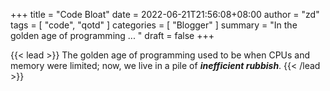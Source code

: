 +++
title =  "Code Bloat"
date = 2022-06-21T21:56:08+08:00
author = "zd"
tags = [ "code", "qotd" ]
categories = [ "Blogger" ]
summary = "In the golden age of programming ... "
draft = false
+++

{{< lead >}}
The golden age of programming used to be when CPUs and memory were limited; now, we live in a pile of ***inefficient rubbish***.
{{< /lead >}}

